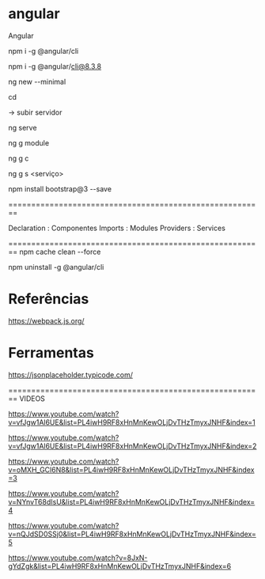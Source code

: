 # angular
Angular

npm i -g @angular/cli

npm i -g @angular/cli@8.3.8

ng new <projeto> --minimal

cd <projeto>

-> subir servidor

ng serve

ng g module <modulo>

ng g c <componente>

ng g s <serviço>

npm install bootstrap@3 --save

========================================================

Declaration : Componentes
Imports : Modules
Providers : Services

========================================================
npm cache clean --force

npm uninstall -g @angular/cli

Referências
===========
https://webpack.js.org/

Ferramentas
===========
https://jsonplaceholder.typicode.com/

========================================================
VIDEOS

https://www.youtube.com/watch?v=vfJgw1Al6UE&list=PL4iwH9RF8xHnMnKewOLjDvTHzTmyxJNHF&index=1

https://www.youtube.com/watch?v=vfJgw1Al6UE&list=PL4iwH9RF8xHnMnKewOLjDvTHzTmyxJNHF&index=2

https://www.youtube.com/watch?v=oMXH_GCl6N8&list=PL4iwH9RF8xHnMnKewOLjDvTHzTmyxJNHF&index=3

https://www.youtube.com/watch?v=NYnvT68dIsU&list=PL4iwH9RF8xHnMnKewOLjDvTHzTmyxJNHF&index=4

https://www.youtube.com/watch?v=nQJdSD0SSj0&list=PL4iwH9RF8xHnMnKewOLjDvTHzTmyxJNHF&index=5

https://www.youtube.com/watch?v=8JxN-gYdZgk&list=PL4iwH9RF8xHnMnKewOLjDvTHzTmyxJNHF&index=6